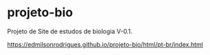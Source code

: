 # projeto-bio
 Projeto de Site de estudos de biologia V-0.1.

 
https://edmilsonrodrigues.github.io/projeto-bio/html/pt-br/index.html

